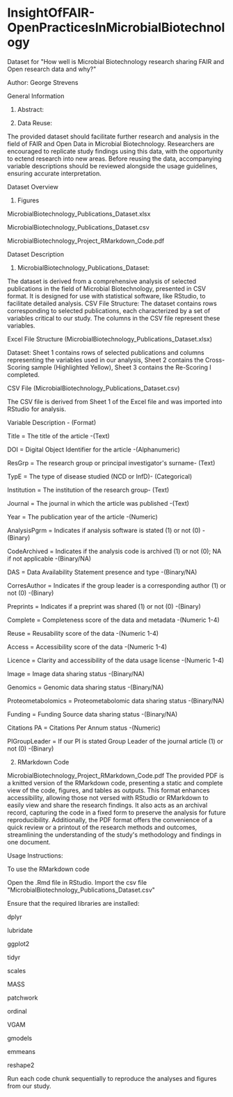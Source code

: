 # InsightOfFAIR-OpenPracticesInMicrobialBiotechnology

Dataset for "How well is Microbial Biotechnology research sharing FAIR and Open research data and why?"

Author:
George Strevens

General Information

1. Abstract:

2. Data Reuse:

The provided dataset should facilitate further research and analysis in the field of FAIR and Open Data in Microbial Biotechnology. Researchers are encouraged to replicate study findings using this data, with the opportunity to ectend research into new areas. Before reusing the data, accompanying variable descriptions should be reviewed alongside the usage guidelines, ensuring accurate interpretation. 


Dataset Overview

1. Figures

MicrobialBiotechnology_Publications_Dataset.xlsx

MicrobialBiotechnology_Publications_Dataset.csv

MicrobialBiotechnology_Project_RMarkdown_Code.pdf


Dataset Description

1. MicrobialBiotechnology_Publications_Dataset:
   
The dataset is derived from a comprehensive analysis of selected publications in the field of Microbial Biotechnology, presented in CSV format. It is designed for use with statistical software, like RStudio, to facilitate detailed analysis.
CSV File Structure: The dataset contains rows corresponding to selected publications, each characterized by a set of variables critical to our study. The columns in the CSV file represent these variables.

Excel File Structure (MicrobialBiotechnology_Publications_Dataset.xlsx)

Dataset: Sheet 1 contains rows of selected publications and columns representing the variables used in our analysis, Sheet 2 contains the Cross-Scoring sample (Highlighted Yellow), Sheet 3 contains the Re-Scoring I completed.

CSV File (MicrobialBiotechnology_Publications_Dataset.csv)

The CSV file is derived from Sheet 1 of the Excel file and was imported into RStudio for analysis.

Variable	Description - (Format)

Title	= The title of the article -(Text)

DOI = Digital Object Identifier for the article -(Alphanumeric)

ResGrp = The research group or principal investigator's surname- (Text)

TypE = The type of disease studied (NCD or InfD)- (Categorical)

Institution	= The institution of the research group- (Text)

Journal = The journal in which the article was published -(Text)

Year = The publication year of the article -(Numeric)

AnalysisPgrm = Indicates if analysis software is stated (1) or not (0) -(Binary)

CodeArchived = Indicates if the analysis code is archived (1) or not (0); NA if not applicable -(Binary/NA)

DAS = Data Availability Statement presence and type -(Binary/NA)

CorresAuthor = Indicates if the group leader is a corresponding author (1) or not (0) -(Binary)

Preprints = Indicates if a preprint was shared (1) or not (0) -(Binary)

Complete = Completeness score of the data and metadata -(Numeric 1-4)

Reuse = Reusability score of the data -(Numeric 1-4)

Access = Accessibility score of the data -(Numeric 1-4)

Licence = Clarity and accessibility of the data usage license -(Numeric 1-4)

Image = Image data sharing status -(Binary/NA)

Genomics = Genomic data sharing status -(Binary/NA)

Proteometabolomics = Proteometabolomic data sharing status -(Binary/NA)

Funding = Funding Source data sharing status -(Binary/NA)

Citations PA = Citations Per Annum status -(Numeric)

PIGroupLeader = If our PI is stated Group Leader of the journal article (1) or not (0) -(Binary)

2. RMarkdown Code

MicrobialBiotechnology_Project_RMarkdown_Code.pdf
The provided PDF is a knitted version of the RMarkdown code, presenting a static and complete view of the code, figures, and tables as outputs. This format enhances accessibility, allowing those not versed with RStudio or RMarkdown to easily view and share the research findings. It also acts as an archival record, capturing the code in a fixed form to preserve the analysis for future reproducibility. Additionally, the PDF format offers the convenience of a quick review or a printout of the research methods and outcomes, streamlining the understanding of the study's methodology and findings in one document.

Usage Instructions:

To use the RMarkdown code

Open the .Rmd file in RStudio.
Import the csv file "MicrobialBiotechnology_Publications_Dataset.csv"

Ensure that the required libraries are installed:

dplyr

lubridate

ggplot2

tidyr

scales

MASS

patchwork

ordinal

VGAM

gmodels

emmeans

reshape2

Run each code chunk sequentially to reproduce the analyses and figures from our study.

